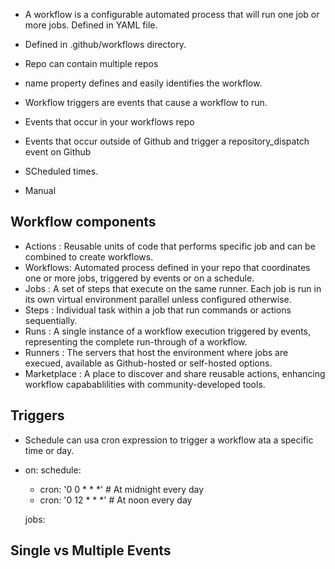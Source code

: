 - A workflow is a configurable automated process that will run one job or more jobs. Defined in YAML file.
- Defined in .github/workflows directory.
- Repo can contain multiple repos
- name property defines and easily identifies the workflow.

- Workflow triggers are events that cause a workflow to run.
- Events that occur in your workflows repo
- Events that occur outside of Github and trigger a repository_dispatch event on Github
- SCheduled times.
- Manual

## Workflow components

- Actions : Reusable units of code that performs specific job and can be combined to create workflows.
- Workflows: Automated process defined in your repo that coordinates one or more jobs, triggered by events or on a schedule.
- Jobs : A set of steps that execute on the same runner. Each job is run in its own virtual environment parallel unless configured otherwise.
- Steps : Individual task within a job that run commands or actions sequentially.
- Runs : A single instance of a workflow execution triggered by events, representing the complete run-through of a workflow.
- Runners : The servers that host the environment where jobs are execued, available as Github-hosted or self-hosted options.
- Marketplace : A place to discover and share reusable actions, enhancing workflow capabablilities with community-developed tools.

## Triggers

- Schedule can usa cron expression to trigger a workflow ata a specific time or day.
- on: 
  schedule:
    - cron: '0 0 * * *' # At midnight every day
    - cron: '0 12 * * *' # At noon every day

    jobs: 

## Single vs Multiple Events

